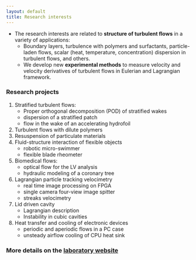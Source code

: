 ```yaml
---
layout: default
title: Research interests
---
```




* The research interests are related to **structure of turbulent flows** in a variety of applications: 
   * Boundary layers, turbulence with  polymers and surfactants, particle-laden flows, 
scalar (heat, temperature, concentration) dispersion in turbulent flows, and others. 
   * We develop new **experimental methods** to measure velocity and velocity derivatives of 
turbulent flows in Eulerian and Lagrangian framework.

### Research projects
1. Stratified turbulent flows:
   * Proper orthogonal decomposition (POD) of stratified wakes  
   * dispersion of a stratified patch
   * flow in the wake of an accelerating hydrofoil
2. Turbulent flows with dilute polymers
3. Resuspension of particulate materials
4. Fluid-structure interaction of flexible objects
   * robotic micro-swimmer
   * flexible blade rheometer
5. Biomedical flows: 
   * optical flow for the LV analysis
   * hydraulic modeling of a coronary tree
4. Lagrangian particle tracking velocimetry
   * real time image processing on FPGA
   * single camera four-view image spitter
   * streaks velocimetry
5. Lid driven cavity
   * Lagrangian description
   * Instability in cubic cavities
6. Heat transfer and cooling of electronic devices
   * periodic and aperiodic flows in a PC case
   * unsteady airflow cooling of CPU heat sink

### More details on the [laboratory website](http://www.eng.tau.ac.il/turbulencelab)


